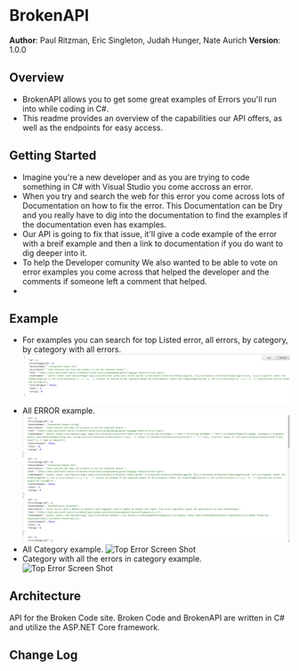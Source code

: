 # BrokenAPI

**Author**: Paul Ritzman, Eric Singleton, Judah Hunger, Nate Aurich
**Version**: 1.0.0

## Overview
- BrokenAPI allows you to get some great examples of Errors you'll run into while coding in C#.
- This readme provides an overview of the capabilities our API offers, as well as the endpoints for easy access.

## Getting Started
- Imagine you're a new developer and as you are trying to code something in C# with Visual Studio you come accross an error.
- When you try and search the web for this error you come across lots of Documentation on how to fix the error. This Documentation can be Dry and you really have to dig into the documentation to find the examples if the documentation even has examples.
- Our API is going to fix that issue, it'll give a code example of the error with a breif example and then a link to documentation if you do want to dig deeper into it.
- To help the Developer comunity We also wanted to be able to vote on error examples you come across that helped the developer and the comments if someone left a comment that helped.
- 

## Example
- For examples you can search for top Listed error, all errors, by category, by category with all errors.
![Top Error Screen Shot](BrokenApi/assets/topError.png)
- All ERROR example.
![Top Error Screen Shot](BrokenApi/BrokenApi/assets/allErrorS.png)
- All Category example.
![Top Error Screen Shot](/assets/categoryS.png)
- Category with all the errors in category example.
![Top Error Screen Shot](../assets/CateWErrors.png)

## Architecture
API for the Broken Code site. Broken Code and BrokenAPI are written in C# and utilize the ASP.NET Core framework.
## Change Log
